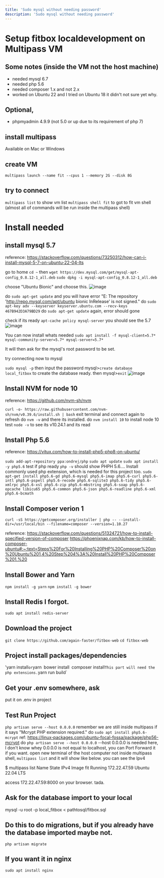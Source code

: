 ```yaml
---
title: 'Sudo mysql without needing password'
description: 'Sudo mysql without needing password'
---
```


# Setup fitbox localdevelopment on Multipass VM

## Some notes (inside the VM not the host machine)
- needed mysql 6.7
- needed php 5.6
- needed composer 1.x and not 2.x
- worked on Ubuntu 22 and I tried on Ubuntu 18 it didn't not sure yet why.

## Optional,
- phpmyadmin 4.9.9 (not 5.0 or up due to its requirement of php 7)


## install multipass
  Available on Mac or Windows

## create VM 
`multipass launch --name fit --cpus 1 --memory 2G --disk 8G`

## try to connect
`multipass list` to show vm list
`multipass shell fit` to got to fit vm shell (almost all of commands will be run inside the multipass shell)

# Install needed

## install mysql 5.7

reference: https://stackoverflow.com/questions/73250312/how-can-i-install-mysql-5-7-on-ubuntu-22-04-lts 

go to home `cd ~` then
`wget https://dev.mysql.com/get/mysql-apt-config_0.8.12-1_all.deb`
`sudo dpkg -i mysql-apt-config_0.8.12-1_all.deb`

choose "Ubuntu Bionic"
and choose this.
![image](https://github.com/jovyllebermudez/jovylle.com/assets/73716444/e921c1b3-19a8-466b-b1ff-ad6e14c4e5cc)

do `sudo apt-get update`  and you will have error "E: The repository 'http://repo.mysql.com/apt/ubuntu bionic InRelease' is not signed."
do `sudo apt-key adv --keyserver keyserver.ubuntu.com --recv-keys 467B942D3A79BD29`
do `sudo apt-get update` again, error should gone

check if its ready `apt-cache policy mysql-server` 
you should see the 5.7
![image](https://github.com/jovyllebermudez/jovylle.com/assets/73716444/01795839-6a78-47e7-aa4d-1a36b64fd529)

You can now install whats needed `sudo apt install -f mysql-client=5.7* mysql-community-server=5.7* mysql-server=5.7*`

It will then ask for the mysql's root password to be set.

try connecting now to mysql

`sudo mysql -p` then input the password
mysql>`create database local_fitbox` to create the database ready.
then
mysql>`exit`
![image](https://github.com/jovyllebermudez/jovylle.com/assets/73716444/cf6e670e-1ff6-4e0a-9db6-e32c59d9a426)



## Install NVM for node 10

reference: https://github.com/nvm-sh/nvm

`curl -o- https://raw.githubusercontent.com/nvm-sh/nvm/v0.39.6/install.sh | bash`
exit terminal and connect again to refresh
do `nvm -v` and there its installed.
do `nvm install 10` to install node 10
test `node -v` to see its v10.24.1 and its read

## Install Php 5.6
reference: https://vitux.com/how-to-install-php5-php8-on-ubuntu/

`sudo add-apt-repository ppa:ondrej/php`
`sudo apt update`
`sudo apt install -y php5.6`
test if php ready `php -v` should show PHPH 5.6....
Install commonly used php extension, which is needed for this project too.
`sudo apt-get install php5.6-gd php5.6-mysql php5.6-imap php5.6-curl php5.6-intl php5.6-pspell php5.6-recode php5.6-sqlite3 php5.6-tidy php5.6-xmlrpc php5.6-xsl php5.6-zip php5.6-mbstring php5.6-soap php5.6-opcache libicu65 php5.6-common php5.6-json php5.6-readline php5.6-xml php5.6-bcmath`

## Install Composer verion 1

`curl -sS https://getcomposer.org/installer | php -- --install-dir=/usr/local/bin --filename=composer --version=1.10.27`

reference: 
https://stackoverflow.com/questions/51324721/how-to-install-specified-version-of-composer
https://phoenixnap.com/kb/how-to-install-composer-ubuntu#:~:text=Steps%20For%20Installing%20PHP%20Composer%20on%20Ubuntu%201,4%20Step%204%3A%20Install%20PHP%20Composer%201.%20


## Install Bower and Yarn
`npm install -g yarn`
`npm install -g bower`

## Install Redis I forgot.
`sudo apt install redis-server`

## Download the project
`git clone https://github.com/again-faster/fitbox-web`
`cd fitbox-web`

## Project install packages/dependencies
'yarn install` or `yarn`
`bower install`
`composer install` This part will need the php extensions.
`yarn run build`

## Get your .env somewhere, ask
put it on .env in project

## Test Run Project
`php artisan serve --host 0.0.0.0` remember we are still inside multipass
if it says "Mcrypt PHP extension required."
do `sudo apt install php5.6-mcrypt`
ref: https://linux-packages.com/ubuntu-focal-fossa/package/php56-mcrypt
do `php artisan serve --host 0.0.0.0` --host 0.0.0.0 is needed here, I don't know whey 0.0.0.0 is not equal to localhost, you can Port Forward it if you want.
open new terminal of the host computer not inside multipass shell,
`multipass list`
and it will show like below. you can see the Ipv4

$ multipass list
Name                    State             IPv4             Image
fit                     Running           172.22.47.59     Ubuntu 22.04 LTS    

access 172.22.47.59:8000 on your browser. tada.


## Ask for the database import to your local
mysql -u root -p local_fitbox < pathtosql/fitbox.sql


## Do this to do migrations, but if you already have the database imported maybe not.
`php artisan migrate`


## If you want it in nginx
`sudo apt install nginx`

